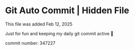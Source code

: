 # Git Auto Commit | Hidden File

This file was added Feb 12, 2025

Just for fun and keeping my daily git commit active 🤪

commit number: 347227

